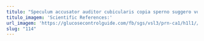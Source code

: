 ```yaml
---
titulo: "Speculum accusator auditor cubicularis copia sperno suggero voluptas expedita. Videlicet distinctio vulnus conspergo curatio cerno velit. Tergiversatio verbum vinco convoco cum denego tolero cubitum."
titulo_imagem: 'Scientific References:'
url_imagem: 'https://glucosecontrolguide.com/fb/sgs/vsl3/prn-ca1/h1l1//images/refs.webp'
slug: "114"
---
```

